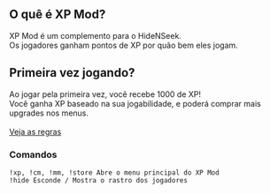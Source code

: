 ## O quê é XP Mod?

XP Mod é um complemento para o HideNSeek.<br>
Os jogadores ganham pontos de XP por quão bem eles jogam.<br>

## Primeira vez jogando?

Ao jogar pela primeira vez, você recebe 1000 de XP!<br>
Você ganha XP baseado na sua jogabilidade, e poderá comprar mais upgrades nos menus.<br><br>
[Veja as regras](#regras)

### Comandos
``` sourcepawn
!xp, !cm, !mm, !store Abre o menu principal do XP Mod
!hide Esconde / Mostra o rastro dos jogadores
```

